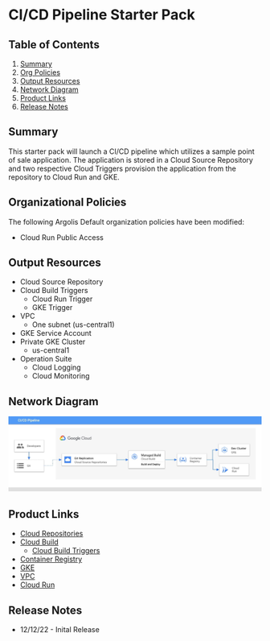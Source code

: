 # CI/CD Pipeline Starter Pack

## Table of Contents
1. [Summary](#summary)
1. [Org Policies](#organizational-policies)
1. [Output Resources](#organizational-policies)
1. [Network Diagram](#network-diagram)
1. [Product Links](#product-links)
1. [Release Notes](#release-notes)

## Summary

This starter pack will launch a CI/CD pipeline which utilizes a sample point of sale application. The application is stored in a Cloud Source Repository and two respective Cloud Triggers provision the application from the repository to Cloud Run and GKE.

## Organizational Policies

The following Argolis Default organization policies have been modified:

* Cloud Run Public Access

## Output Resources
* Cloud Source Repository
* Cloud Build Triggers
  * Cloud Run Trigger
  * GKE Trigger
* VPC
  * One subnet (us-central1)
* GKE Service Account
* Private GKE Cluster
  * us-central1
* Operation Suite
  * Cloud Logging
  * Cloud Monitoring


## Network Diagram
![Network Architecture](./imgs/architecture.jpg)

## Product Links
* [Cloud Repositories](https://cloud.google.com/source-repositories/docs)
* [Cloud Build](https://cloud.google.com/build)
  * [Cloud Build Triggers](https://cloud.google.com/build/docs/automating-builds/create-manage-triggers)
* [Container Registry](https://cloud.google.com/container-registry)
* [GKE](https://cloud.google.com/kubernetes-engine)
* [VPC](https://cloud.google.com/vpc)
* [Cloud Run](https://cloud.google.com/run)


## Release Notes
* 12/12/22 - Inital Release
